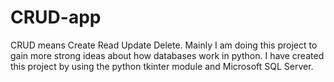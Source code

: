 # CRUD-app
CRUD means Create Read Update Delete. Mainly I am doing this project to gain more strong ideas about how databases work in python. I have created this project by using the python tkinter module and Microsoft SQL Server.
